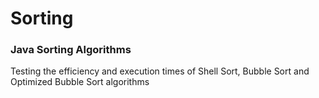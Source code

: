 # Sorting
### Java Sorting Algorithms

Testing the efficiency and execution times of Shell Sort, Bubble Sort and Optimized Bubble Sort algorithms


